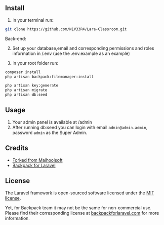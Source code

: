## Install

1. In your terminal run:

```bash
git clone https://github.com/N1V33R4/Lara-Classroom.git
```

Back-end:

2. Set up your database,email and corresponding permissions and roles information in /.env (use the .env.example as an example)

3. In your root folder run:

```bash
composer install
php artisan backpack:filemanager:install

php artisan key:generate
php artisan migrate
php artisan db:seed
```

## Usage

1. Your admin panel is available at /admin
2. After running db:seed you can login with email `admin@admin.admin`, password `admin` as the Super Admin.

## Credits

-   [Forked from Majhoolsoft][link-author]
-   [Backpack for Laravel][link-backpack]

## License

The Laravel framework is open-sourced software licensed under the [MIT license](https://opensource.org/licenses/MIT).

Yet, for Backpack team it may not be the same for non-commercial use. Please find their corresponding license at [backpackforlaravel.com](https://backpackforlaravel.com/#pricing) for more information.

[link-author]: https://github.com/majhoolsoft/Ultimate-CMS-for-laboratory-webpage
[link-backpack]: https://backpackforlaravel.com/

